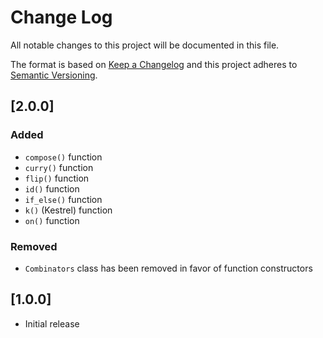 # Change Log
All notable changes to this project will be documented in this file.

The format is based on [Keep a Changelog](http://keepachangelog.com/)
and this project adheres to [Semantic Versioning](http://semver.org/).

## [2.0.0]

### Added

- `compose()` function
- `curry()` function
- `flip()` function
- `id()` function
- `if_else()` function
- `k()` (Kestrel) function
- `on()` function

### Removed

- `Combinators` class has been removed in favor of function constructors

## [1.0.0]

- Initial release
